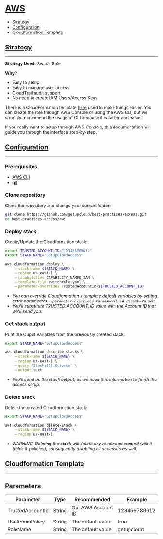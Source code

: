 # [AWS](#aws)

- [Strategy](README.md#strategy)
- [Configuration](README.md#configuration)
- [Cloudformation Template](README.md#cloudformation-template)


## [Strategy](#strategy)
-----
**Strategy Used:** Switch Role

**Why?**
- Easy to setup
- Easy to manage user access
- CloudTrail audit support
- No need to create IAM Users/Access Keys

There is a CloudFormation template [here](switchrole.yaml) used to make things easier.
You can create the role through AWS Console or using the AWS CLI, but we strongly recommend the usage of CLI because it is faster and easier. 

If you really want to setup through AWS Console, [this](https://docs.aws.amazon.com/AWSCloudFormation/latest/UserGuide/cfn-console-create-stack.html) documentation will guide you through the interface step-by-step.


## [Configuration](#configuration)
-----

### Prerequisites
- [AWS CLI](https://docs.aws.amazon.com/cli/latest/userguide/cli-chap-install.html)
- [git](https://git-scm.com/book/en/v2/Getting-Started-Installing-Git)


### Clone repository
Clone the repository and change your current folder:

```sh
git clone https://github.com/getupcloud/best-practices-access.git
cd best-practices-access/aws
```


### Deploy stack
Create/Update the Cloudformation stack:
```sh
export TRUSTED_ACCOUNT_ID="123456789012"
export STACK_NAME="GetupCloudAccess"

aws cloudformation deploy \
    --stack-name ${STACK_NAME} \
    --region us-east-1 \
    --capabilities CAPABILITY_NAMED_IAM \
    --template-file switchrole.yaml \
    --parameter-overrides TrustedAccountId=${TRUSTED_ACCOUNT_ID}
```
- *You can override Cloudformation's template default variables by setting extra parameters ```--parameter-overrides ParamA=ValueA ParamB=ValueB```.*
- *You'll substitute TRUSTED_ACCOUNT_ID value with the Account ID that we'll send you.*


### Get stack output
Print the Ouput Variables from the previously created stack:
```sh
export STACK_NAME="GetupCloudAccess"

aws cloudformation describe-stacks \
    --stack-name ${STACK_NAME} \
    --region us-east-1 \
    --query 'Stacks[0].Outputs' \
    --output text
```
- *You'll send us the stack output, as we need this information to finish the access setup.*


### Delete stack
Delete the created Cloudformation stack:
```sh
export STACK_NAME="GetupCloudAccess"

aws cloudformation delete-stack \
    --stack-name ${STACK_NAME} \
    --region us-east-1
```
- *WARNING: Deleting the stack will delete any resources created with it (roles & policies), consequently disabling all accesses as well.*


## [Cloudformation Template](#cloudformation-template)
-----

## Parameters
| Parameter            | Type         | Recommended                | Example            |
|----------------------|--------------|----------------------------|--------------------|
| TrustedAccountId     | String       | Our AWS Account ID         | 123456789012       |
| UseAdminPolicy       | String       | The default value          | true               |
| RoleName             | String       | The default value          | getupcloud         |